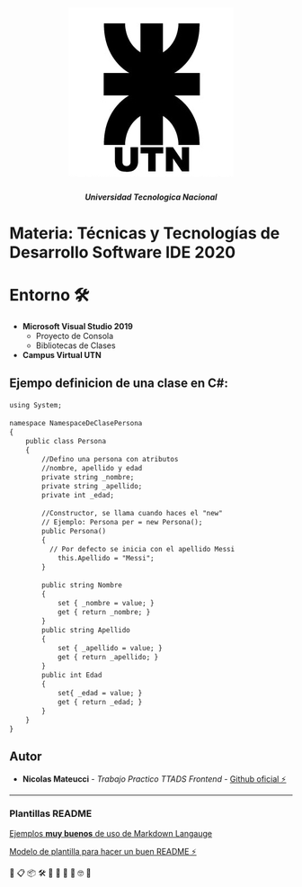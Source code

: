 <h1 align="center">
  <img src="imagenes/UTN.png" alt="logo_utn">
</h1>
<h5 align="center">Universidad Tecnologica Nacional </h5>

# Materia: Técnicas y Tecnologías de Desarrollo  Software IDE 2020

# Entorno 🛠️

* **Microsoft Visual Studio 2019**
    * Proyecto de Consola
    * Bibliotecas de Clases
* **Campus Virtual UTN**


## Ejempo definicion de una clase en C#:
```
using System;

namespace NamespaceDeClasePersona
{
    public class Persona
    {
        //Defino una persona con atributos
        //nombre, apellido y edad
        private string _nombre;
        private string _apellido;
        private int _edad;

        //Constructor, se llama cuando haces el "new"
        // Ejemplo: Persona per = new Persona();
        public Persona()
        {
          // Por defecto se inicia con el apellido Messi
            this.Apellido = "Messi";
        }

        public string Nombre
        {
            set { _nombre = value; }
            get { return _nombre; }
        }
        public string Apellido
        {
            set { _apellido = value; }
            get { return _apellido; }
        }
        public int Edad
        {
            set{ _edad = value; }
            get { return _edad; }
        }
    }
}

```


## Autor

* **Nicolas Mateucci** - *Trabajo Practico TTADS Frontend* - [Github oficial ⚡️](https://github.com/nicomateucci)

--------------------------------------------------------

### Plantillas README

[Ejemplos **muy buenos** de uso de Markdown Langauge](https://github.com/ricval/Documentacion/blob/master/Guias/GitHub/mastering-markdown.md#ejemplos)

[Modelo de plantilla para hacer un buen README ⚡️](https://gist.github.com/Villanuevand/6386899f70346d4580c723232524d35a)



🚀 📋 📦 🛠️ 📄 🎁 📢 🍺 🤓 🔧
